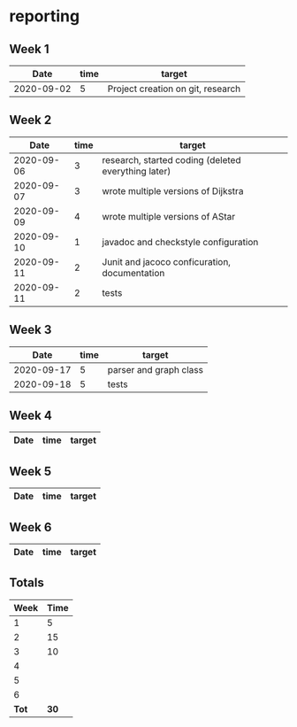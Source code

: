 #  reporting

## Week 1

Date       | time | target |
-----------|------|--------|
2020-09-02 | 5 | Project creation on git, research |


## Week 2

Date       | time | target |
-----------|------|--------|
2020-09-06 | 3 | research, started coding (deleted everything later) |
2020-09-07 | 3 | wrote multiple versions of Dijkstra|
2020-09-09 | 4 | wrote multiple versions of AStar |
2020-09-10 | 1 | javadoc and checkstyle configuration |
2020-09-11 | 2 | Junit and jacoco conficuration, documentation |
2020-09-11 | 2 | tests |


## Week 3

Date       | time | target |
-----------|------|--------|
2020-09-17 | 5 | parser and graph class |
2020-09-18 | 5 | tests|


## Week 4

Date       | time | target |
-----------|------|--------|


## Week 5

Date       | time | target |
-----------|------|--------|


## Week 6
Date       | time | target |
-----------|------|--------|


## Totals

 Week   | Time     |
--------|----------|
 1      | 5      |
 2      | 15      |
 3      | 10     |
 4      |       |
 5      |       |
 6      |      |
**Tot** | **30** |
